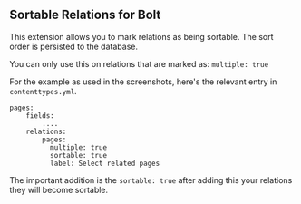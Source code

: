## Sortable Relations for Bolt 

This extension allows you to mark relations as being sortable. The sort order is persisted to the database.

You can only use this on relations that are marked as: `multiple: true`

For the example as used in the screenshots, here's the relevant entry in `contenttypes.yml`.

    pages:
        fields:
            ....
        relations:
            pages:
              multiple: true
              sortable: true
              label: Select related pages
            
The important addition is the `sortable: true` after adding this your relations they will become sortable.
